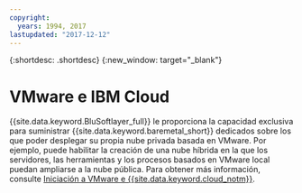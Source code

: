 ```yaml
---
copyright:
  years: 1994, 2017
lastupdated: "2017-12-12"
---
```


{:shortdesc: .shortdesc}
{:new_window: target="_blank"}

# VMware e IBM Cloud

{{site.data.keyword.BluSoftlayer_full}} le proporciona la capacidad exclusiva para suministrar {{site.data.keyword.baremetal_short}} dedicados sobre los que poder desplegar su propia nube privada basada en VMware. Por ejemplo, puede habilitar la creación de una nube híbrida en la que los servidores, las herramientas y los procesos basados en VMware local puedan ampliarse a la nube pública. Para obtener más información, consulte [Iniciación a VMware e {{site.data.keyword.cloud_notm}}](/docs/infrastructure/vmware/vmware_index.html).
